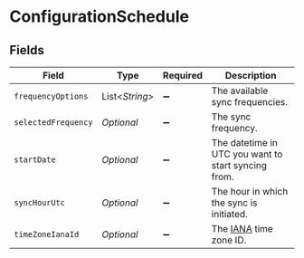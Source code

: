 # ConfigurationSchedule


## Fields

| Field                                                     | Type                                                      | Required                                                  | Description                                               |
| --------------------------------------------------------- | --------------------------------------------------------- | --------------------------------------------------------- | --------------------------------------------------------- |
| `frequencyOptions`                                        | List<*String*>                                            | :heavy_minus_sign:                                        | The available sync frequencies.                           |
| `selectedFrequency`                                       | *Optional<String>*                                        | :heavy_minus_sign:                                        | The sync frequency.                                       |
| `startDate`                                               | *Optional<String>*                                        | :heavy_minus_sign:                                        | The datetime in UTC you want to start syncing from.       |
| `syncHourUtc`                                             | *Optional<Long>*                                          | :heavy_minus_sign:                                        | The hour in which the sync is initiated.                  |
| `timeZoneIanaId`                                          | *Optional<String>*                                        | :heavy_minus_sign:                                        | The [IANA](https://www.iana.org/time-zones) time zone ID. |